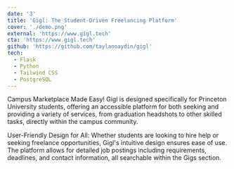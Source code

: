 ```yaml
---
date: '3'
title: 'Gigl: The Student-Driven Freelancing Platform'
cover: './demo.png'
external: 'https://www.gigl.tech'
cta: 'https://www.gigl.tech'
github: 'https://github.com/taylanoaydin/gigl'
tech:
  - Flask
  - Python
  - Tailwind CSS
  - PostgreSQL
---
```


Campus Marketplace Made Easy! Gigl is designed specifically for Princeton University students, offering an accessible platform for both seeking and providing a variety of services, from graduation headshots to other skilled tasks, directly within the campus community.

User-Friendly Design for All: Whether students are looking to hire help or seeking freelance opportunities, Gigl's intuitive design ensures ease of use. The platform allows for detailed job postings including requirements, deadlines, and contact information, all searchable within the Gigs section.
